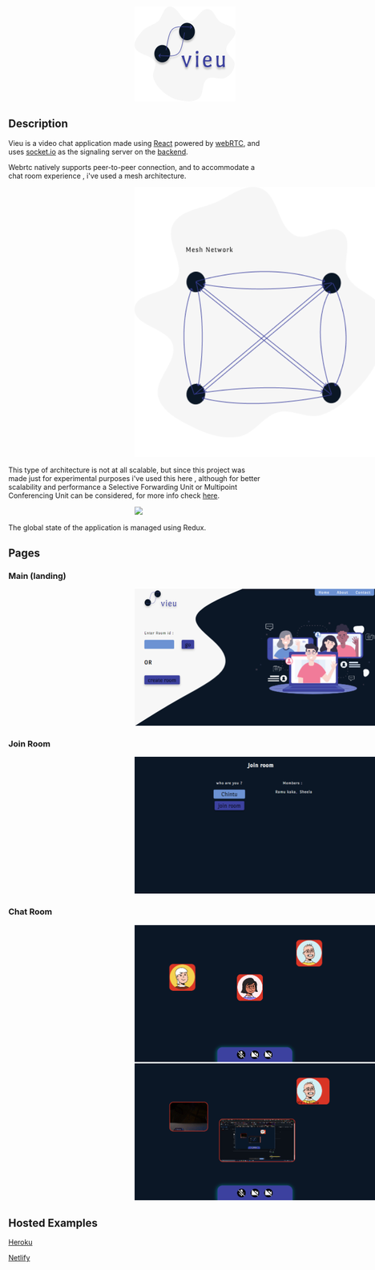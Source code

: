 <img src="./__docs/logo.png" style="margin : 0% 50%">

## Description

Vieu is a video chat application made using [React](https://reactjs.org/) powered by [webRTC](https://webrtc.org/), and uses [socket.io](https://socket.io/) as the signaling server on the [backend](https://github.com/sastaachar/vieu-server).

Webrtc natively supports peer-to-peer connection, and to accommodate a chat room experience , i've used a mesh architecture.

<img src="./__docs/mesh.png" style="width : 500px; margin : 0% 50% ">

This type of architecture is not at all scalable, but since this project was made just for experimental purposes i've used this here , although for better scalability and performance a Selective Forwarding Unit or Multipoint Conferencing Unit can be considered, for more info check [here](https://www.callstats.io/blog/webrtc-architectures-explained-in-5-minutes-or-less).

<img src="https://user-images.githubusercontent.com/42416647/103297603-a5703280-4a1e-11eb-9968-abd6ffc8e534.gif" style="margin : 0% 50%">

The global state of the application is managed using Redux.

## Pages

### Main (landing)

<img src="./__docs/landing.png" style="margin : 0% 50%">

### Join Room

<img src="./__docs/joinRoom.png" style="margin : 0% 50%">

### Chat Room

<img src="./__docs/chatRoom.png" style="margin : 0% 50%">

<img src="./__docs/chatRoom2.png" style="margin : 0% 50%">

## Hosted Examples

[Heroku](https://vieu.herokuapp.com)

[Netlify](https://vieu.netlify.app)
